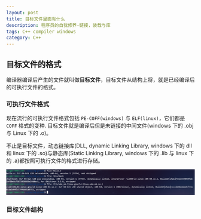 ```yaml
---
layout: post
title: 目标文件里面有什么
description: 程序员的自我修养-链接，装载与库
tags: C++ compiler windows
category: C++ 
---
```


## 目标文件的格式
编译器编译后产生的文件就叫做**目标文件**，目标文件从结构上将，就是已经编译后的可执行文件的格式。

### 可执行文件格式
现在流行的可执行文件格式包括 `PE-COFF(windows)` 与 `ELF(linux)`，它们都是 `COFF` 格式的变种. 目标文件就是编译后但是未链接的中间文件(windows 下的 .obj 与 Linux 下的 .o)。

不止是目标文件，动态链接库(DLL, dynamic Linking Library, windows 下的 dll 和 linux 下的 .so)与静态库(Static Linking Library, windows 下的 .lib 与 linux 下的 .a)都按照可执行文件的格式进行存储。

![object file format](/assets/images/compile-basic/object_file.png "目标文件格式")

### 目标文件结构